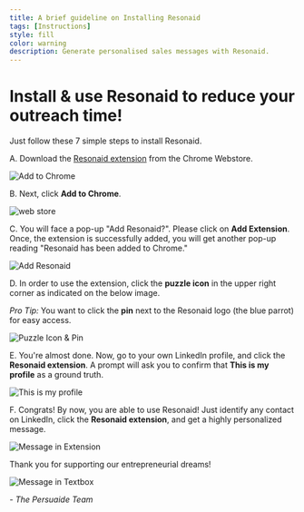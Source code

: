 ```yaml
---
title: A brief guideline on Installing Resonaid
tags: [Instructions]
style: fill
color: warning
description: Generate personalised sales messages with Resonaid.
---
```


# Install & use Resonaid to reduce your outreach time!

Just follow these 7 simple steps to install Resonaid.

A. Download the [Resonaid extension](https://chrome.google.com/webstore/detail/resonaid/fndnhbhipldpbhpnjmnadkeengnckdik) from the Chrome Webstore.

![Add to Chrome](https://i.imgur.com/BQMgcA6.png)

B. Next, click __Add to Chrome__.

![web store](https://i.imgur.com/qkJ3Vl0.png)

C. You will face a pop-up "Add Resonaid?". Please click on __Add Extension__. Once, the extension is successfully added, you will get another pop-up reading "Resonaid has been added to Chrome."

![Add Resonaid](https://i.imgur.com/HTJFbVT.png)

D. In order to use the extension, click the __puzzle icon__ in the upper right corner as indicated on the below image. 

_Pro Tip:_ You want to click the __pin__ next to the Resonaid logo (the blue parrot) for easy access.

![Puzzle Icon & Pin](https://i.imgur.com/e2qTtut.png)

E. You're almost done. Now, go to your own LinkedIn profile, and click the __Resonaid extension__. A prompt will ask you to confirm that __This is my profile__ as a ground truth. 

![This is my profile](https://i.imgur.com/unLRoRe.png)

F. Congrats! By now, you are able to use Resonaid! Just identify any contact on LinkedIn, click the __Resonaid extension__, and get a highly personalized message. 

![Message in Extension](https://i.imgur.com/UPEHI5d.png)

Thank you for supporting our entrepreneurial dreams!

![Message in Textbox](https://i.imgur.com/MPU76M2.png)

_- The Persuaide Team_